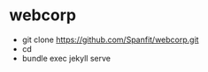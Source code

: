 # webcorp
* git clone https://github.com/Spanfit/webcorp.git <name>
* cd <name>
* bundle exec jekyll serve
